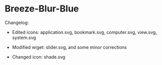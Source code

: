 # Breeze-Blur-Blue

Changelog:

- Edited icons: application.svg, bookmark.svg, computer.svg, view.svg, system.svg
- Modified wiget: slider.svg, and some minor corrections

- Changed icon: shade.svg
